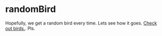 # randomBird
Hopefully, we get a random bird every time. Lets see how it goes.
[Check out birds.](https://everybitmihaly.github.io/randomBird/). Pls. 
